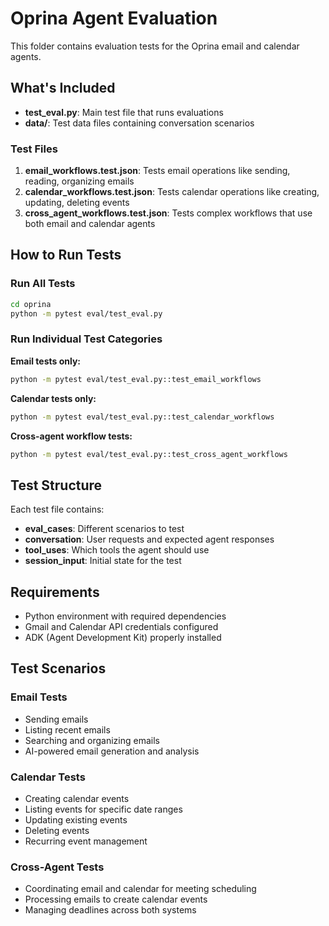 # Oprina Agent Evaluation

This folder contains evaluation tests for the Oprina email and calendar agents.

## What's Included

- **test_eval.py**: Main test file that runs evaluations
- **data/**: Test data files containing conversation scenarios

### Test Files

1. **email_workflows.test.json**: Tests email operations like sending, reading, organizing emails
2. **calendar_workflows.test.json**: Tests calendar operations like creating, updating, deleting events
3. **cross_agent_workflows.test.json**: Tests complex workflows that use both email and calendar agents

## How to Run Tests

### Run All Tests
```bash
cd oprina
python -m pytest eval/test_eval.py
```

### Run Individual Test Categories

**Email tests only:**
```bash
python -m pytest eval/test_eval.py::test_email_workflows
```

**Calendar tests only:**
```bash
python -m pytest eval/test_eval.py::test_calendar_workflows
```

**Cross-agent workflow tests:**
```bash
python -m pytest eval/test_eval.py::test_cross_agent_workflows
```

## Test Structure

Each test file contains:
- **eval_cases**: Different scenarios to test
- **conversation**: User requests and expected agent responses
- **tool_uses**: Which tools the agent should use
- **session_input**: Initial state for the test

## Requirements

- Python environment with required dependencies
- Gmail and Calendar API credentials configured
- ADK (Agent Development Kit) properly installed

## Test Scenarios

### Email Tests
- Sending emails
- Listing recent emails
- Searching and organizing emails
- AI-powered email generation and analysis

### Calendar Tests
- Creating calendar events
- Listing events for specific date ranges
- Updating existing events
- Deleting events
- Recurring event management

### Cross-Agent Tests
- Coordinating email and calendar for meeting scheduling
- Processing emails to create calendar events
- Managing deadlines across both systems 